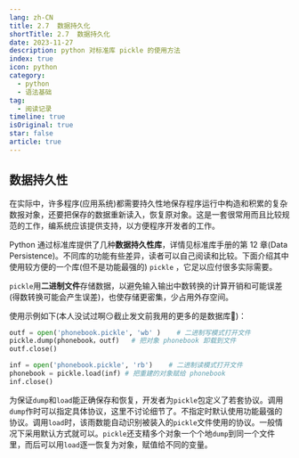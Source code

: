 ```yaml
---
lang: zh-CN
title: 2.7  数据持久化
shortTitle: 2.7  数据持久化
date: 2023-11-27
description: python 对标准库 pickle 的使用方法
index: true
icon: python
category:
  - python
  - 语法基础
tag:
  - 阅读记录
timeline: true
isOriginal: true
star: false
article: true
---
```


## 数据持久性

在实际中，许多程序(应用系统)都需要持久性地保存程序运行中构造和积累的复杂数报对象，还要把保存的数据重新读入，恢复原对象。这是一套很常用而且比较规范的工作，编系统应该提供支持，以方便程序开发者的工作。

Python 通过标准库提供了几种**数据持久性库**，详情见标准库手册的第 12 章(Data Persistence)。不同库的功能有些差异，读者可以自己阅读和比较。下面介绍其中使用较方便的一个库(但不是功能最强的) `pickle` ，它足以应付很多实际需要。

` pickle `用**二进制文件**存储数据，以避免输入输出中数转换的计算开销和可能误差(得数转换可能会产生误差)，也使存储更密集，少占用外存空间。

使用示例如下(本人没试过啊😏截止发文前我用的更多的是数据库🥂)：
```python
outf = open('phonebook.pickle', 'wb' )    # 二进制写模式打开文件
pickle.dump(phonebook，outf)   # 把对象 phonebook 卸载到文件
outf.close()

inf = open('phonebook.pickle', 'rb')    # 二进制读模式打开文件
phonebook = pickle.load(inf) # 把重建的对象赋给 phonebook
inf.close()
```

为保证` dump `和` load `能正确保存和恢复，开发者为` pickle `包定义了若套协议。调用` dump `作时可以指定具体协议，这里不讨论细节了。不指定时默认使用功能最强的协议。调用` load `时，该雨数能自动识别被装入的` pickle `文件使用的协议。一般情况下采用默认方式就可以。` pickle `还支精多个对象一个个地` dump `到同一个文件里，而后可以用` load `逐一恢复为对象，赋值给不同的变量。